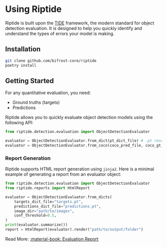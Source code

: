 # Using Riptide
Riptide is built upon the [TIDE](https://arxiv.org/abs/2008.08115 "TIDE: A General Toolbox for Identifying Object Detection Errors") framework, the modern standard for object detection evaluation. It is designed to help you quickly identify and understand the types of errors your model is making.


## Installation
```bash
git clone github.com/bifrost-core/riptide
poetry install
```

## Getting Started
For any quantitative evaluation, you need: <br>
- Ground truths (targets) <br>
- Predictions

Riptide allows you to quickly evaluate object detection models using the following API:
```python
from riptide.detection.evaluation import ObjectDetectionEvaluator

evaluator = ObjectDetectionEvaluator.from_dict(pt_dict_file) # .pt results
evaluator = ObjectDetectionEvaluator.from_coco(coco_pred_file, coco_gt_file) # coco predictions and targets
```

### Report Generation
Riptide supports HTML report generation using `jinja2`. Here is a minimal example of generating a report from an evaluator object:

```python
from riptide.detection.evaluation import ObjectDetectionEvaluator
from riptide.reports import HtmlReport

evaluator = ObjectDetectionEvaluator.from_dicts(
    targets_dict_file="targets.pt",
    predictions_dict_file="predictions.pt",
    image_dir="path/to/images",
    conf_threshold=0.5,
)
print(evaluator.summarize())
report = HtmlReport(evaluator).render("path/to/output/folder")
```
Read More: [:material-book: Evaluation Report](../guides/evaluation/index.md#evaluation-report)
